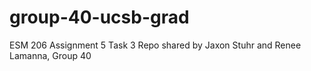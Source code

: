 # group-40-ucsb-grad

ESM 206 Assignment 5 Task 3 Repo shared by Jaxon Stuhr and Renee Lamanna, Group 40
